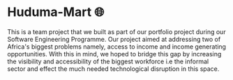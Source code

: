 # Huduma-Mart :globe_with_meridians:

This is a team project that we built as part of our portfolio project during our Software Engineering Programme. Our project aimed at addressing two of Africa's biggest problems namely, access to income and income generating opportunities. With this in mind, we hoped to bridge this gap by increasing the visibility and accessibility of the biggest workforce i.e the informal sector and effect the much needed technological disruption in this space. 
